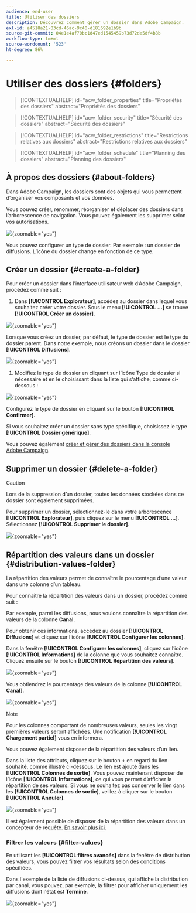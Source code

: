 ```yaml
---
audience: end-user
title: Utiliser des dossiers
description: Découvrez comment gérer un dossier dans Adobe Campaign.
exl-id: a4518a21-03cd-46ac-9c40-d181692e1b9b
source-git-commit: 04e1e4af70bc1d47ed1545459b73d72de5df4b8b
workflow-type: tm+mt
source-wordcount: '523'
ht-degree: 86%

---
```


# Utiliser des dossiers {#folders}

>[!CONTEXTUALHELP]
>id="acw_folder_properties"
>title="Propriétés des dossiers"
>abstract="Propriétés des dossiers"

>[!CONTEXTUALHELP]
>id="acw_folder_security"
>title="Sécurité des dossiers"
>abstract="Sécurité des dossiers"

>[!CONTEXTUALHELP]
>id="acw_folder_restrictions"
>title="Restrictions relatives aux dossiers"
>abstract="Restrictions relatives aux dossiers"

>[!CONTEXTUALHELP]
>id="acw_folder_schedule"
>title="Planning des dossiers"
>abstract="Planning des dossiers"

## À propos des dossiers {#about-folders}

Dans Adobe Campaign, les dossiers sont des objets qui vous permettent d’organiser vos composants et vos données.

Vous pouvez créer, renommer, réorganiser et déplacer des dossiers dans l’arborescence de navigation. Vous pouvez également les supprimer selon vos autorisations.

![](assets/folders.png){zoomable="yes"}

Vous pouvez configurer un type de dossier. Par exemple : un dossier de diffusions.
L’icône du dossier change en fonction de ce type.

## Créer un dossier {#create-a-folder}

Pour créer un dossier dans l’interface utilisateur web d’Adobe Campaign, procédez comme suit :

1. Dans **[!UICONTROL Explorateur]**, accédez au dossier dans lequel vous souhaitez créer votre dossier.
Sous le menu **[!UICONTROL ...]** se trouve **[!UICONTROL Créer un dossier]**.

![](assets/folder_create.png){zoomable="yes"}

Lorsque vous créez un dossier, par défaut, le type de dossier est le type du dossier parent. Dans notre exemple, nous créons un dossier dans le dossier **[!UICONTROL Diffusions]**.

![](assets/folder_new.png){zoomable="yes"}

1. Modifiez le type de dossier en cliquant sur l’icône Type de dossier si nécessaire et en le choisissant dans la liste qui s’affiche, comme ci-dessous :

![](assets/folder_type.png){zoomable="yes"}

Configurez le type de dossier en cliquant sur le bouton **[!UICONTROL Confirmer]**.

Si vous souhaitez créer un dossier sans type spécifique, choisissez le type **[!UICONTROL Dossier générique]**.

Vous pouvez également [créer et gérer des dossiers dans la console Adobe Campaign](https://experienceleague.adobe.com/fr/docs/campaign/campaign-v8/config/configuration/folders-and-views).

## Supprimer un dossier {#delete-a-folder}

>[!CAUTION]
>
>Lors de la suppression d’un dossier, toutes les données stockées dans ce dossier sont également supprimées.

Pour supprimer un dossier, sélectionnez-le dans votre arborescence **[!UICONTROL Explorateur]**, puis cliquez sur le menu **[!UICONTROL ...]**.
Sélectionnez **[!UICONTROL Supprimer le dossier]**.

![](assets/folder_delete.png){zoomable="yes"}

## Répartition des valeurs dans un dossier {#distribution-values-folder}

La répartition des valeurs permet de connaître le pourcentage d’une valeur dans une colonne d’un tableau.

Pour connaître la répartition des valeurs dans un dossier, procédez comme suit :

Par exemple, parmi les diffusions, nous voulons connaître la répartition des valeurs de la colonne **Canal**.

Pour obtenir ces informations, accédez au dossier **[!UICONTROL Diffusions]** et cliquez sur l’icône **[!UICONTROL Configurer les colonnes]**.

Dans la fenêtre **[!UICONTROL Configurer les colonnes]**, cliquez sur l’icône **[!UICONTROL Informations]** de la colonne que vous souhaitez connaître. Cliquez ensuite sur le bouton **[!UICONTROL Répartition des valeurs]**.

![](assets/values_deliveries.png){zoomable="yes"}

Vous obtiendrez le pourcentage des valeurs de la colonne **[!UICONTROL Canal]**.

![](assets/values_percentage.png){zoomable="yes"}

>[!NOTE]
>
> Pour les colonnes comportant de nombreuses valeurs, seules les vingt premières valeurs seront affichées. Une notification **[!UICONTROL Chargement partiel]** vous en informera.

Vous pouvez également disposer de la répartition des valeurs d’un lien.

Dans la liste des attributs, cliquez sur le bouton **+** en regard du lien souhaité, comme illustré ci-dessous. Le lien est ajouté dans les **[!UICONTROL Colonnes de sortie]**. Vous pouvez maintenant disposer de l’icône **[!UICONTROL Informations]**, ce qui vous permet d’afficher la répartition de ses valeurs. Si vous ne souhaitez pas conserver le lien dans les **[!UICONTROL Colonnes de sortie]**, veillez à cliquer sur le bouton **[!UICONTROL Annuler]**.

![](assets/values_link.png){zoomable="yes"}

Il est également possible de disposer de la répartition des valeurs dans un concepteur de requête. [En savoir plus ici](../query/build-query.md#distribution-of-values-in-a-query).

### Filtrer les valeurs {#filter-values}

En utilisant les **[!UICONTROL filtres avancés]** dans la fenêtre de distribution des valeurs, vous pouvez filtrer vos résultats selon des conditions spécifiées.

Dans l&#39;exemple de la liste de diffusions ci-dessus, qui affiche la distribution par canal, vous pouvez, par exemple, la filtrer pour afficher uniquement les diffusions dont l&#39;état est **Terminé**.

![](assets/values_filter.png){zoomable="yes"}
